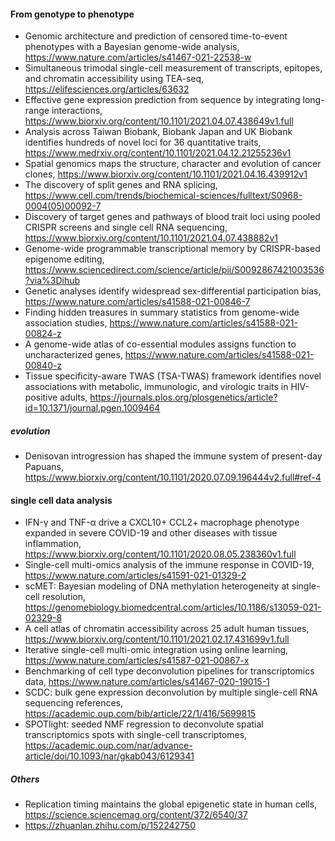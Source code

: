 #### From genotype to phenotype 
- Genomic architecture and prediction of censored time-to-event phenotypes with a Bayesian genome-wide analysis, https://www.nature.com/articles/s41467-021-22538-w
- Simultaneous trimodal single-cell measurement of transcripts, epitopes, and chromatin accessibility using TEA-seq, https://elifesciences.org/articles/63632
- Effective gene expression prediction from sequence by integrating long-range interactions, https://www.biorxiv.org/content/10.1101/2021.04.07.438649v1.full
- Analysis across Taiwan Biobank, Biobank Japan and UK Biobank identifies hundreds of novel loci for 36 quantitative traits,  https://www.medrxiv.org/content/10.1101/2021.04.12.21255236v1
- Spatial genomics maps the structure, character and evolution of cancer clones, https://www.biorxiv.org/content/10.1101/2021.04.16.439912v1
- The discovery of split genes and RNA splicing, https://www.cell.com/trends/biochemical-sciences/fulltext/S0968-0004(05)00092-7
- Discovery of target genes and pathways of blood trait loci using pooled CRISPR screens and single cell RNA sequencing,   https://www.biorxiv.org/content/10.1101/2021.04.07.438882v1
- Genome-wide programmable transcriptional memory by CRISPR-based epigenome editing, https://www.sciencedirect.com/science/article/pii/S0092867421003536?via%3Dihub
- Genetic analyses identify widespread sex-differential participation bias, https://www.nature.com/articles/s41588-021-00846-7
- Finding hidden treasures in summary statistics from genome-wide association studies, https://www.nature.com/articles/s41588-021-00824-z
- A genome-wide atlas of co-essential modules assigns function to uncharacterized genes, https://www.nature.com/articles/s41588-021-00840-z
- Tissue specificity-aware TWAS (TSA-TWAS) framework identifies novel associations with metabolic, immunologic, and virologic traits in HIV-positive adults, https://journals.plos.org/plosgenetics/article?id=10.1371/journal.pgen.1009464

##### evolution 
- Denisovan introgression has shaped the immune system of present-day Papuans, https://www.biorxiv.org/content/10.1101/2020.07.09.196444v2.full#ref-4

#### single cell data analysis
- IFN-γ and TNF-α drive a CXCL10+ CCL2+ macrophage phenotype expanded in severe COVID-19 and other diseases with tissue inflammation, https://www.biorxiv.org/content/10.1101/2020.08.05.238360v1.full
- Single-cell multi-omics analysis of the immune response in COVID-19, https://www.nature.com/articles/s41591-021-01329-2
- scMET: Bayesian modeling of DNA methylation heterogeneity at single-cell resolution, https://genomebiology.biomedcentral.com/articles/10.1186/s13059-021-02329-8
- A cell atlas of chromatin accessibility across 25 adult human tissues, https://www.biorxiv.org/content/10.1101/2021.02.17.431699v1.full
- Iterative single-cell multi-omic integration using online learning, https://www.nature.com/articles/s41587-021-00867-x
- Benchmarking of cell type deconvolution pipelines for transcriptomics data, https://www.nature.com/articles/s41467-020-19015-1
- SCDC: bulk gene expression deconvolution by multiple single-cell RNA sequencing references, https://academic.oup.com/bib/article/22/1/416/5699815
- SPOTlight: seeded NMF regression to deconvolute spatial transcriptomics spots with single-cell transcriptomes, https://academic.oup.com/nar/advance-article/doi/10.1093/nar/gkab043/6129341


##### Others
- Replication timing maintains the global epigenetic state in human cells, https://science.sciencemag.org/content/372/6540/37
- https://zhuanlan.zhihu.com/p/152242750
